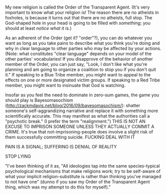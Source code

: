 My new religion is called the Order of the Transparent Agent. (It's very important to know what your religion is! The reason there are no atheists in foxholes, is because it turns out that there are no atheists, full stop. The God-shaped hole in your head is going to be filled with _something_; you should at least _notice what it is_.)

As an adherent of the Order (get it? "order"?), you can do whatever you want as long as you take pains to describe what you think you're doing and why in clear language to other parties who may be affected by your actions. (Note: what constitutes "clear language" depends on your model of the other parties' vocabularies! If you disapprove of the behavior of another member of the Order, you can just say, "Look, I don't like what you're planning and am going to organize a coalition to stop you if you don't quit it." If speaking to a Blue Tribe member, you might want to appeal to the effects on one or more designated victim groups. If speaking to a Red Tribe member, you might want to insinuate that God is watching.

Insofar as you feel the need to dominate in zero-sum games, the game you should play is Bayesomasochism (http://zackmdavis.net/blog/2016/09/bayesomasochism/): shatter someone's self-aggrandizing narrative and replace it with something more scientifically accurate. This may manifest as what the authorities call a "psychotic break." (I prefer the term "realignment.") THIS IS NOT AN EXCUSE TO IMPRISON SOMEONE UNLESS THEY ACTUALLY COMMIT A CRIME. It's true that not-imprisoning-people does involve a slight risk of them successfully committing suicide. FUCKING DEAL WITH IT

PAIN IS A SIGNAL; SUFFERING IS DENIAL OF REALITY

STOP LYING

 "I've been thinking of it as, \"All ideologies tap into the same species-typical psychological mechanisms that make religions work; try to be self-aware of what your implicit religion-substitute is rather than thinking you've managed to not have one\" (dunno if you saw my Order of the Transparent Agent thing, which was my attempt to do this for myself)."